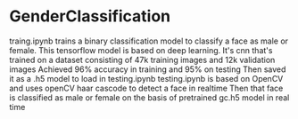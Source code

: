 # GenderClassification

traing.ipynb trains a binary classification model to classify a face as male or female.
This tensorflow model is based on deep learning.
It's cnn that's trained on a dataset consisting of 47k training images and 12k validation images
Achieved 96% accuracy in training and 95% on testing
Then saved it as a .h5 model to load in testing.ipynb
testing.ipynb is based on OpenCV and uses openCV haar cascode to detect a face in realtime
Then that face is classified as male or female on the basis of pretrained gc.h5 model in real time
